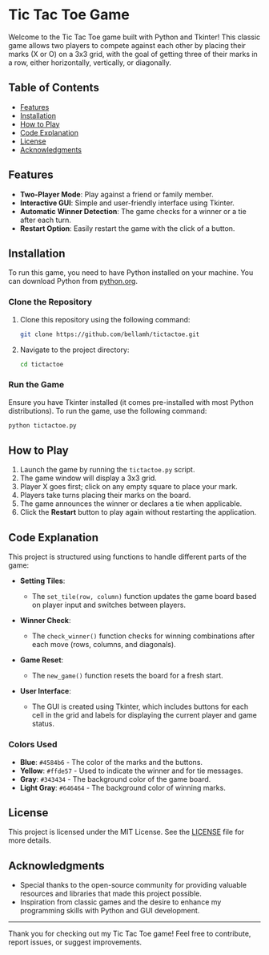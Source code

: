 # Tic Tac Toe Game

Welcome to the Tic Tac Toe game built with Python and Tkinter! This classic game allows two players to compete against each other by placing their marks (X or O) on a 3x3 grid, with the goal of getting three of their marks in a row, either horizontally, vertically, or diagonally.

## Table of Contents
- [Features](#features)
- [Installation](#installation)
- [How to Play](#how-to-play)
- [Code Explanation](#code-explanation)
- [License](#license)
- [Acknowledgments](#acknowledgments)

## Features

- **Two-Player Mode**: Play against a friend or family member.
- **Interactive GUI**: Simple and user-friendly interface using Tkinter.
- **Automatic Winner Detection**: The game checks for a winner or a tie after each turn.
- **Restart Option**: Easily restart the game with the click of a button.

## Installation

To run this game, you need to have Python installed on your machine. You can download Python from [python.org](https://www.python.org/downloads/).

### Clone the Repository

1. Clone this repository using the following command:
   ```bash
   git clone https://github.com/bellamh/tictactoe.git
   ```
2. Navigate to the project directory:
   ```bash
   cd tictactoe
   ```

### Run the Game

Ensure you have Tkinter installed (it comes pre-installed with most Python distributions). To run the game, use the following command:
```bash
python tictactoe.py
```

## How to Play

1. Launch the game by running the `tictactoe.py` script.
2. The game window will display a 3x3 grid.
3. Player X goes first; click on any empty square to place your mark.
4. Players take turns placing their marks on the board.
5. The game announces the winner or declares a tie when applicable.
6. Click the **Restart** button to play again without restarting the application.

## Code Explanation

This project is structured using functions to handle different parts of the game:

- **Setting Tiles**: 
  - The `set_tile(row, column)` function updates the game board based on player input and switches between players.

- **Winner Check**:
  - The `check_winner()` function checks for winning combinations after each move (rows, columns, and diagonals).

- **Game Reset**:
  - The `new_game()` function resets the board for a fresh start.

- **User Interface**:
  - The GUI is created using Tkinter, which includes buttons for each cell in the grid and labels for displaying the current player and game status.

### Colors Used

- **Blue**: `#4584b6` - The color of the marks and the buttons.
- **Yellow**: `#ffde57` - Used to indicate the winner and for tie messages.
- **Gray**: `#343434` - The background color of the game board.
- **Light Gray**: `#646464` - The background color of winning marks.

## License

This project is licensed under the MIT License. See the [LICENSE](LICENSE) file for more details.

## Acknowledgments

- Special thanks to the open-source community for providing valuable resources and libraries that made this project possible.
- Inspiration from classic games and the desire to enhance my programming skills with Python and GUI development.

---

Thank you for checking out my Tic Tac Toe game! Feel free to contribute, report issues, or suggest improvements.
